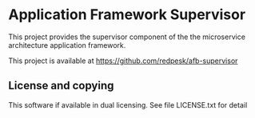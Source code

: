 # Application Framework Supervisor

This project provides the supervisor component of the the microservice architecture
application framework.

This project is available at <https://github.com/redpesk/afb-supervisor>

## License and copying

This software if available in dual licensing. See file LICENSE.txt for detail
